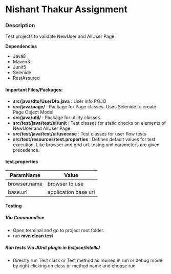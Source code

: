 # Nishant Thakur Assignment

### Description ###
Test projects to validate NewUser and AllUser Page:

**Dependencies** 
- Java8
- Maven3
- Junit5
- Selenide
- RestAssured


#### Important Files/Packages:
- **src/java/dto/UserDto.java** : User info POJO 
- **src/java/page/** : Package for Page classes. Uses Selenide to create Page Object Model 
- **src/java/util/** : Package for utility classes. 
- **src/test/java/test/ui/unit** : Test classes for static checks on elements of NewUser and AllUser Page 
- **src/test/java/test/ui/usecase** : Test classes for user flow tests 
- **src/test/resources/test.properties** : Defines default values for test execution. Like browser and grid url. testng.xml parameters are given precedence.

#### test.properties
| ParamName | Value |
| -------- | ----------- |
| browser.name | browser to use |
| base.url | application base url  |

#### Testing
##### Via Commandline
- Open terminal and go to project root folder.
- run **mvn clean test**

##### Run tests Via JUnit plugin in Eclipse/IntelliJ
- Direclty run Test class or Test method as reuired in run or debug mode by right clicking on class or method name and choose run
